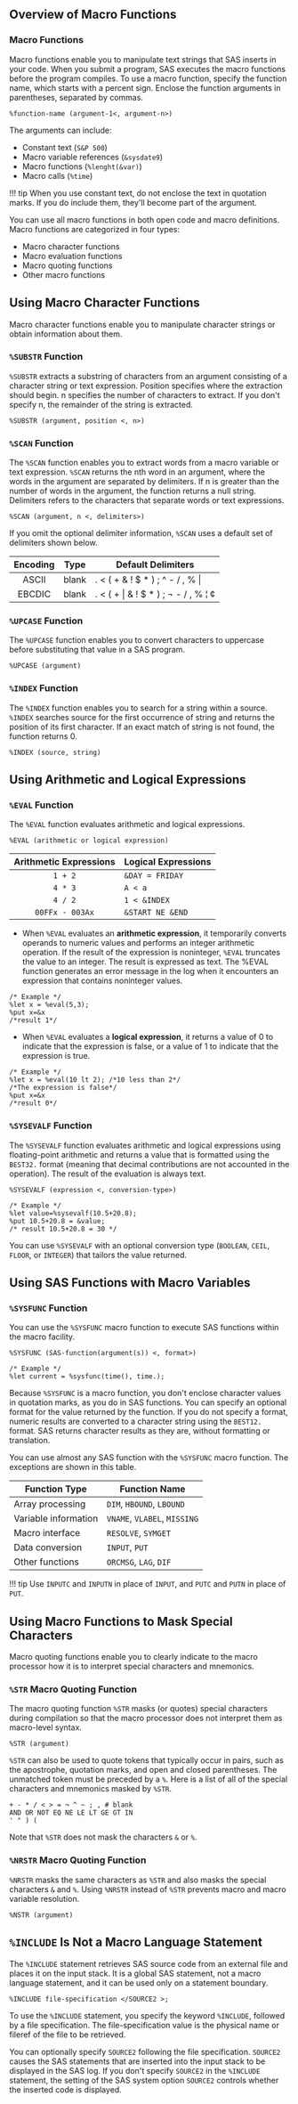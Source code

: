 ## Overview of Macro Functions

### Macro Functions 

Macro functions enable you to manipulate text strings that SAS inserts in your code. When you submit a program, SAS executes the macro functions before the program compiles. To use a macro function, specify the function name, which starts with a percent sign. Enclose the function arguments in parentheses, separated by commas.
```
%function-name (argument-1<, argument-n>)
```
The arguments can include:

* Constant text (`S&P 500`)
* Macro variable references (`&sysdate9`)
* Macro functions (`%lenght(&var)`)
* Macro calls (`%time`)

!!! tip
    When you use constant text, do not enclose the text in quotation marks. If you do include them, they'll become part of the argument.

You can use all macro functions in both open code and macro definitions. Macro functions are categorized in four types:

* Macro character functions
* Macro evaluation functions
* Macro quoting functions
* Other macro functions

## Using Macro Character Functions

Macro character functions enable you to manipulate character strings or obtain information about them.

### `%SUBSTR` Function 

`%SUBSTR` extracts a substring of characters from an argument consisting of a character string or text expression. Position specifies where the extraction should begin. n specifies the number of characters to extract. If you don't specify n, the remainder of the string is extracted.
```
%SUBSTR (argument, position <, n>)
```

### `%SCAN` Function

The `%SCAN` function enables you to extract words from a macro variable or text expression. `%SCAN` returns the nth word in an argument, where the words in the argument are separated by delimiters. If n is greater than the number of words in the argument, the function returns a null string. Delimiters refers to the characters that separate words or text expressions.
```
%SCAN (argument, n <, delimiters>)
```

If you omit the optional delimiter information, `%SCAN` uses a default set of delimiters shown below.

| Encoding | Type	| Default Delimiters |
|:-----:|-----|-----|
| ASCII	| blank | . < ( + & ! $ * ) ; ^ - / , % &#124; |
| EBCDIC | blank | . < ( + &#124; & ! $ * ) ; ¬ - / , % ¦ ¢ |

### `%UPCASE` Function

The `%UPCASE` function enables you to convert characters to uppercase before substituting that value in a SAS program.
```
%UPCASE (argument)
```

### `%INDEX` Function

The `%INDEX` function enables you to search for a string within a source. `%INDEX` searches source for the first occurrence of string and returns the position of its first character. If an exact match of string is not found, the function returns 0.
```
%INDEX (source, string)
```

## Using Arithmetic and Logical Expressions

### `%EVAL` Function

The `%EVAL` function evaluates arithmetic and logical expressions.
```
%EVAL (arithmetic or logical expression)
```
  
| Arithmetic Expressions	|  Logical Expressions |
|:---:|----|
|  `1 + 2`	                  |  `&DAY = FRIDAY` |
|  `4 * 3`	                  |  `A < a` |
|  `4 / 2`	                  |  `1 < &INDEX` |
|  `00FFx - 003Ax`	          |  `&START NE &END` |
  
* When `%EVAL` evaluates an **arithmetic expression**, it temporarily converts operands to numeric values and performs an integer arithmetic operation. If the result of the expression is noninteger, `%EVAL` truncates the value to an integer. The result is expressed as text. The %EVAL function generates an error message in the log when it encounters an expression that contains noninteger values.

```
/* Example */
%let x = %eval(5,3);
%put x=&x
/*result 1*/
```

* When `%EVAL` evaluates a **logical expression**, it returns a value of 0 to indicate that the expression is false, or a value of 1 to indicate that the expression is true.

```
/* Example */
%let x = %eval(10 lt 2); /*10 less than 2*/
/*The expression is false*/
%put x=&x
/*result 0*/
```

### `%SYSEVALF` Function

The `%SYSEVALF` function evaluates arithmetic and logical expressions using floating-point arithmetic and returns a value that is formatted using the `BEST32.` format (meaning that decimal contributions are not accounted in the operation). The result of the evaluation is always text.

```
%SYSEVALF (expression <, conversion-type>)

/* Example */
%let value=%sysevalf(10.5+20.8);
%put 10.5+20.8 = &value;
/* result 10.5+20.8 = 30 */
```

You can use `%SYSEVALF` with an optional conversion type (`BOOLEAN`, `CEIL`, `FLOOR`, or `INTEGER`) that tailors the value returned.

## Using SAS Functions with Macro Variables

### `%SYSFUNC` Function

You can use the `%SYSFUNC` macro function to execute SAS functions within the macro facility.
```
%SYSFUNC (SAS-function(argument(s)) <, format>)

/* Example */
%let current = %sysfunc(time(), time.);
```

Because `%SYSFUNC` is a macro function, you don't enclose character values in quotation marks, as you do in SAS functions. You can specify an optional format for the value returned by the function. If you do not specify a format, numeric results are converted to a character string using the `BEST12.` format. SAS returns character results as they are, without formatting or translation.

You can use almost any SAS function with the `%SYSFUNC` macro function. The exceptions are shown in this table.

| Function Type	| Function Name |
|-----|-----|
| Array processing	| `DIM`, `HBOUND`, `LBOUND` |
| Variable information	| `VNAME`, `VLABEL`, `MISSING` |
| Macro interface	| `RESOLVE`, `SYMGET` |
| Data conversion	| `INPUT`, `PUT` |
| Other functions	| `ORCMSG`, `LAG`, `DIF` |

!!! tip
    Use `INPUTC` and `INPUTN` in place of `INPUT`, and `PUTC` and `PUTN` in place of `PUT`.

## Using Macro Functions to Mask Special Characters

Macro quoting functions enable you to clearly indicate to the macro processor how it is to interpret special characters and mnemonics.

### `%STR` Macro Quoting Function

The macro quoting function `%STR` masks (or quotes) special characters during compilation so that the macro processor does not interpret them as macro-level syntax.
```
%STR (argument)
```

`%STR` can also be used to quote tokens that typically occur in pairs, such as the apostrophe, quotation marks, and open and closed parentheses. The unmatched token must be preceded by a `%`.
Here is a list of all of the special characters and mnemonics masked by `%STR`.
```
+ - * / < > = ¬ ^ ~ ; , # blank
AND OR NOT EQ NE LE LT GE GT IN
' " ) (
```

Note that `%STR` does not mask the characters `&` or `%`.

### `%NRSTR` Macro Quoting Function

`%NRSTR` masks the same characters as `%STR` and also masks the special characters `&` and `%`. Using `%NRSTR` instead of `%STR` prevents macro and macro variable resolution.
```
%NSTR (argument)
```

## `%INCLUDE` Is Not a Macro Language Statement

The `%INCLUDE` statement retrieves SAS source code from an external file and places it on the input stack. It is a global SAS statement, not a macro language statement, and it can be used only on a statement boundary.

```
%INCLUDE file-specification </SOURCE2 >;
```

To use the `%INCLUDE` statement, you specify the keyword `%INCLUDE`, followed by a file specification. The file-specification value is the physical name or fileref of the file to be retrieved. 

You can optionally specify `SOURCE2` following the file specification. `SOURCE2` causes the SAS statements that are inserted into the input stack to be displayed in the SAS log. If you don't specify `SOURCE2` in the `%INCLUDE` statement, the setting of the SAS system option `SOURCE2` controls whether the inserted code is displayed.

